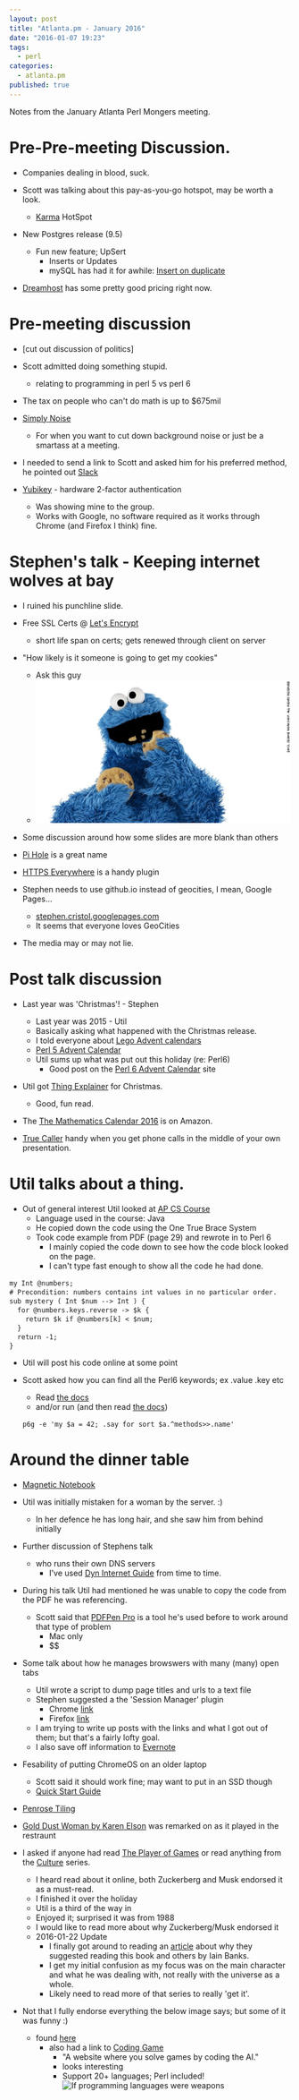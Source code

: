 ```yaml
---
layout: post
title: "Atlanta.pm - January 2016"
date: "2016-01-07 19:23"
tags:
  - perl
categories:
  - atlanta.pm
published: true
---
```







Notes from the January Atlanta Perl Mongers meeting.

# Pre-Pre-meeting Discussion.
- Companies dealing in blood, suck.
- Scott was talking about this pay-as-you-go hotspot, may be worth a look.
  - [Karma](https://yourkarma.com/how-it-works) HotSpot


- New Postgres release (9.5)
  - Fun new feature; UpSert
    - Inserts or Updates
    - mySQL has had it for awhile: [Insert on duplicate](https://dev.mysql.com/doc/refman/5.7/en/insert-on-duplicate.html)

- [Dreamhost](https://www.dreamhost.com/) has some pretty good pricing right now.

# Pre-meeting discussion
- [cut out discussion of politics]
- Scott admitted doing something stupid.
  - relating to programming in perl 5 vs perl 6

- The tax on people who can't do math is up to $675mil
- [Simply Noise](https://simplynoise.com/)
  - For when you want to cut down background noise or just be a smartass at a meeting.

- I needed to send a link to Scott and asked him for his preferred method, he pointed out [Slack](https://slack.com)
- [Yubikey](https://www.yubico.com/products/yubikey-hardware/) - hardware 2-factor authentication
  - Was showing mine to the group.
  - Works with Google, no software required as it works through Chrome (and Firefox I think) fine.

# Stephen's talk - Keeping internet wolves at bay
- I ruined his punchline slide.
- Free SSL Certs @ [Let's Encrypt](https://letsencrypt.org/)
  - short life span on certs; gets renewed through client on server

- "How likely is it someone is going to get my cookies"
  - Ask this guy
  - ![Cookie Monster](/assets/Cookie_monster.jpg)

- Some discussion around how some slides are more blank than others
- [Pi Hole](http://pi-hole.net/) is a great name
- [HTTPS Everywhere](https://www.eff.org/https-everywhere) is a handy plugin
- Stephen needs to use github.io instead of geocities, I mean, Google Pages...
  - [stephen.cristol.googlepages.com](https://stephen.cristol.googlepages.com)
  - It seems that everyone loves GeoCities

- The media may or may not lie.

# Post talk discussion
- Last year was 'Christmas'! - Stephen
  - Last year was 2015 - Util
  - Basically asking what happened with the Christmas release.
  - I told everyone about [Lego Advent calendars](http://www.target.com/p/lego-city-advent-calendar-60099/-/A-21505862)
  - [Perl 5 Advent Calendar](http://www.perladvent.org/2015/)
  - Util sums up what was put out this holiday (re: Perl6)
    - Good post on the [Perl 6 Advent Calendar](https://perl6advent.wordpress.com/) site

- Util got [Thing Explainer](http://amzn.com/0544668251) for Christmas.
  - Good, fun read.

- The [The Mathematics Calendar 2016](http://amzn.com/1884550754) is on Amazon.
- [True Caller](https://www.truecaller.com/) handy when you get phone calls in the middle of your own presentation.

# Util talks about a thing.
- Out of general interest Util looked at [AP CS Course](https://secure-media.collegeboard.org/digitalServices/pdf/ap/ap-computer-science-a-course-description.pdf)
  - Language used in the course: Java
  - He copied down the code using the One True Brace System
  - Took code example from PDF (page 29) and rewrote in to Perl 6
    - I mainly copied the code down to see how the code block looked on the page.
    - I can't type fast enough to show all the code he had done.

```perl6
my Int @numbers;
# Precondition: numbers contains int values in no particular order.
sub mystery ( Int $num --> Int ) {
  for @numbers.keys.reverse -> $k {
    return $k if @numbers[k] < $num;
  }
  return -1;
}
```

- Util will post his code online at some point

- Scott asked how you can find all the Perl6 keywords; ex .value .key etc
  - Read [the docs](docs.perl6.org)
  - and/or run (and then read [the docs](docs.perl6.org))

  ```
  p6g -e 'my $a = 42; .say for sort $a.^methods>>.name'
  ```

# Around the dinner table
- [Magnetic Notebook](http://imgur.com/gallery/psjYb)
- Util was initially mistaken for a woman by the server. :)
  - In her defence he has long hair, and she saw him from behind initially
- Further discussion of Stephens talk
  - who runs their own DNS servers
    - I've used [Dyn Internet Guide](http://dyn.com/labs/dyn-internet-guide/) from time to time.
- During his talk Util had mentioned he was unable to copy the code from the PDF he was referencing.
  - Scott said that [PDFPen Pro](https://smilesoftware.com/pdfpenpro) is a tool he's used before to work around that type of problem
    - Mac only
    - $$
- Some talk about how he manages browswers with many (many) open tabs
  - Util wrote a script to dump page titles and urls to a text file
  - Stephen suggested a the 'Session Manager' plugin
    - Chrome [link](https://chrome.google.com/webstore/detail/session-manager/bbcnbpafconjjigibnhbfmmgdbbkcjfi?hl=en)
    - Firefox [link](https://addons.mozilla.org/en-US/firefox/addon/session-manager/)
  - I am trying to write up posts with the links and what I got out of them; but that's a fairly lofty goal.
  - I also save off information to [Evernote](https://evernote.com/)
- Fesability of putting ChromeOS on an older laptop
  - Scott said it should work fine; may want to put in an SSD though
  - [Quick Start Guide](https://www.chromium.org/chromium-os/quick-start-guide)
- [Penrose Tiling](https://en.wikipedia.org/wiki/Penrose_tiling)
- [Gold Dust Woman by Karen Elson](http://shz.am/t62691974) was remarked on as it played in the restraunt
- I asked if anyone had read [The Player of Games](http://amzn.com/0316005401) or read anything from the [Culture](http://www.amazon.com/Iain-M.-Banks/e/B000APXAVG/) series.
  - I heard read about it online, both Zuckerberg and Musk endorsed it as a must-read.
  - I finished it over the holiday
  - Util is a third of the way in
  - Enjoyed it; surprised it was from 1988
  - I would like to read more about why Zuckerberg/Musk endorsed it
  - 2016-01-22 Update
    - I finally got around to reading an [article](http://motherboard.vice.com/read/why-are-elon-musk-and-mark-zuckerberg-reading-utopian-sci-fi) about why they suggested reading this book and others by Iain Banks.
    - I get my initial confusion as my focus was on the main character and what he was dealing with, not really with the universe as a whole.
    - Likely need to read more of that series to really 'get it'.

- Not that I fully endorse everything the below image says; but some of it was funny :)
  - found [here](http://imgur.com/gallery/2w9IS45)
    - also had a link to [Coding Game](https://www.codingame.com/start)
      - "A website where you solve games by coding the AI."
      - looks interesting
      - Support 20+ languages; Perl included!
![If programming languages were weapons]({{site.baseurl}}/assets/If_Programming_Languages_Were_Weapons.jpg)
